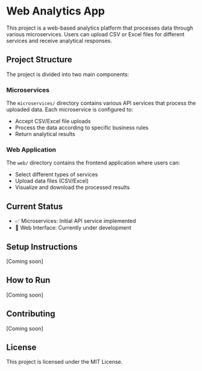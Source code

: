 # Web Analytics App

This project is a web-based analytics platform that processes data through various microservices. Users can upload CSV or Excel files for different services and receive analytical responses.

## Project Structure

The project is divided into two main components:

### Microservices
The `microservices/` directory contains various API services that process the uploaded data. Each microservice is configured to:
- Accept CSV/Excel file uploads
- Process the data according to specific business rules
- Return analytical results

### Web Application
The `web/` directory contains the frontend application where users can:
- Select different types of services
- Upload data files (CSV/Excel)
- Visualize and download the processed results

## Current Status

- ✅ Microservices: Initial API service implemented
- 🚧 Web Interface: Currently under development

## Setup Instructions

[Coming soon]

## How to Run

[Coming soon]

## Contributing

[Coming soon]

## License

This project is licensed under the MIT License. 